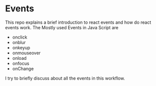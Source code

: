 # Events

This repo explains a brief introduction to react events and how do react events work.
The Mostly used Events in Java Script are
  * onclick
  * onblur
  * onkeyup
  * onmouseover
  * onload
  * onfocus
  * onChange

I try to briefly discuss about all the events in this workflow.
